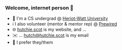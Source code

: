 ### Welcome, internet person 👋

- 🏫 I'm a CS undergrad @ [Heriot-Watt University](https://hw.ac.uk)
- ℹ️ I also volunteer (mentor & mentor rep) @ [Prewired](https://github.com/prewired)
- 🌐 [hutchie.scot](https://hutchie.scot) is my website, and ...
- ✉️ ... [hutch@hutchie.scot](mailto:hutch@hutchie.scot) is my email
- 🌈 I prefer they/them
